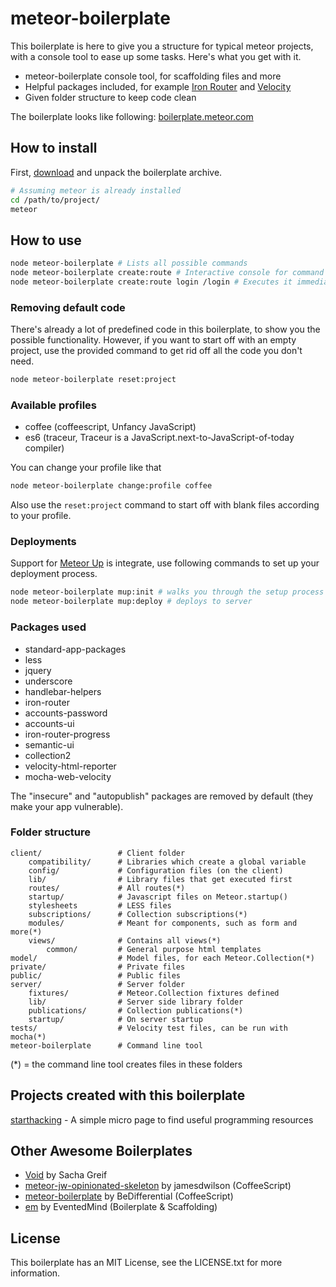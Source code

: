 # meteor-boilerplate

This boilerplate is here to give you a structure for typical meteor projects, with a console tool to ease up some tasks. Here's what you get
with it.

* meteor-boilerplate console tool, for scaffolding files and more
* Helpful packages included, for example [Iron Router](https://github.com/EventedMind/iron-router) and [Velocity](https://github.com/xolvio/velocity)
* Given folder structure to keep code clean

The boilerplate looks like following: [boilerplate.meteor.com](http://boilerplate.meteor.com)

## How to install

First, [download](https://github.com/matteodem/meteor-boilerplate/zipball/master) and unpack the boilerplate archive.
```sh
# Assuming meteor is already installed
cd /path/to/project/
meteor
```

## How to use
```sh
node meteor-boilerplate # Lists all possible commands
node meteor-boilerplate create:route # Interactive console for command
node meteor-boilerplate create:route login /login # Executes it immediately
```

### Removing default code

There's already a lot of predefined code in this boilerplate, to show you the possible functionality. However, if you want to start off with an
empty project, use the provided command to get rid off all the code you don't need.

```sh
node meteor-boilerplate reset:project
```

### Available profiles

* coffee (coffeescript, Unfancy JavaScript)
* es6 (traceur, Traceur is a JavaScript.next-to-JavaScript-of-today compiler)

You can change your profile like that
```sh
node meteor-boilerplate change:profile coffee
```

Also use the ```reset:project``` command to start off with blank files according to your profile.

### Deployments

Support for [Meteor Up](https://github.com/arunoda/meteor-up) is integrate, use following commands to set up your deployment process.

```sh
node meteor-boilerplate mup:init # walks you through the setup process
node meteor-boilerplate mup:deploy # deploys to server
```

### Packages used

* standard-app-packages
* less
* jquery
* underscore
* handlebar-helpers
* iron-router
* accounts-password
* accounts-ui
* iron-router-progress
* semantic-ui
* collection2
* velocity-html-reporter
* mocha-web-velocity

The "insecure" and "autopublish" packages are removed by default (they make your app vulnerable).

### Folder structure

```
client/ 				# Client folder
    compatibility/      # Libraries which create a global variable
    config/             # Configuration files (on the client)
	lib/                # Library files that get executed first
    routes/             # All routes(*)
    startup/            # Javascript files on Meteor.startup()
    stylesheets         # LESS files
    subscriptions/      # Collection subscriptions(*)
    modules/            # Meant for components, such as form and more(*)
	views/			    # Contains all views(*)
	    common/         # General purpose html templates
model/  				# Model files, for each Meteor.Collection(*)
private/                # Private files
public/                 # Public files
server/					# Server folder
    fixtures/           # Meteor.Collection fixtures defined
    lib/                # Server side library folder
    publications/       # Collection publications(*)
    startup/            # On server startup
tests/					# Velocity test files, can be run with mocha(*)
meteor-boilerplate		# Command line tool
```

(*) = the command line tool creates files in these folders

## Projects created with this boilerplate
[starthacking](http://starthacking.meteor.com/) - A simple micro page to find useful programming resources

## Other Awesome Boilerplates

- [Void](https://github.com/SachaG/Void) by Sacha Greif
- [meteor-jw-opinionated-skeleton](https://github.com/jamesdwilson/meteor-jw-opinionated-skeleton) by jamesdwilson (CoffeeScript)
- [meteor-boilerplate](https://github.com/BeDifferential/meteor-boilerplate) by BeDifferential (CoffeeScript)
- [em](https://github.com/EventedMind/em) by EventedMind (Boilerplate & Scaffolding)

## License
This boilerplate has an MIT License, see the LICENSE.txt for more information.
